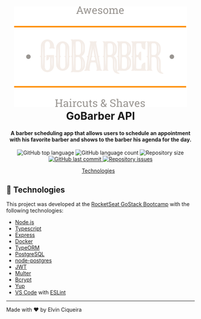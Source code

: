 <h1 align="center">
    <img alt="GoBarber API" src="./.github/logo.svg" />
    <br>
    GoBarber API
</h1>

<h4 align="center">
  A barber scheduling app that allows users to schedule an appointment with his favorite barber and shows to the barber his agenda for the day.
</h4>
<p align="center">
  <img alt="GitHub top language" src="https://img.shields.io/github/languages/top/elvinciqueira/api-gobarber">

  <img alt="GitHub language count" src="https://img.shields.io/github/languages/count/elvinciqueira/api-gobarber">


  <img alt="Repository size" src="https://img.shields.io/github/repo-size/elvinciqueira/api-gobarber.svg">
  <a href="https://github.com/elvinciqueira/api-gobarber/commits/master">
    <img alt="GitHub last commit" src="https://img.shields.io/github/last-commit/elvinciqueira/api-gobarber.svg">
  </a>

  <a href="https://github.com/elvinciqueira/api-gobarber/issues">
    <img alt="Repository issues" src="https://img.shields.io/github/issues/elvinciqueira/api-gobarber">
  </a>


</p>

<p align="center">
  <a href="#rocket-technologies">Technologies</a>&nbsp;&nbsp;&nbsp;
</p>

## :rocket: Technologies

This project was developed at the [RocketSeat GoStack Bootcamp](https://rocketseat.com.br/bootcamp) with the following technologies:

-  [Node.js][nodejs]
-  [Typescript](https://www.typescriptlang.org/)
-  [Express](https://expressjs.com/)
-  [Docker](https://www.docker.com/docker-community)
-  [TypeORM](https://typeorm.io/#/)
-  [PostgreSQL](https://www.postgresql.org/)
-  [node-postgres](https://www.npmjs.com/package/pg)
-  [JWT](https://jwt.io/)
-  [Multer](https://github.com/expressjs/multer)
-  [Bcrypt](https://www.npmjs.com/package/bcrypt)
-  [Yup](https://www.npmjs.com/package/yup)
-  [VS Code][vc] with [ESLint][vceslint]

---

Made with ♥ by Elvin Ciqueira

[nodejs]: https://nodejs.org/
[yarn]: https://yarnpkg.com/
[vc]: https://code.visualstudio.com/
[vceditconfig]: https://marketplace.visualstudio.com/items?itemName=EditorConfig.EditorConfig
[vceslint]: https://marketplace.visualstudio.com/items?itemName=dbaeumer.vscode-eslint
